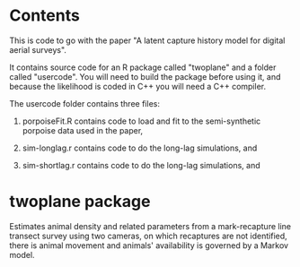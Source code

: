 Contents
========
This is code to go with the paper "A latent capture history model for digital aerial surveys". 

It contains source code for an R package called "twoplane" and a folder called "usercode". You will need to build the package before using it, and because the likelihood is coded in C++ you will need a C++ compiler.

The usercode folder contains three files:

1. porpoiseFit.R contains code to load and fit to the semi-synthetic porpoise data used in the paper,

2. sim-longlag.r contains code to do the long-lag simulations, and

3. sim-shortlag.r contains code to do the long-lag simulations, and


twoplane package
==============

Estimates animal density and related parameters from a mark-recapture line transect survey using two cameras, on which recaptures are not identified, there is animal movement and animals' availability is governed by a Markov model. 
